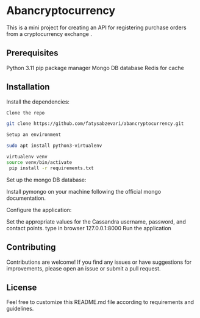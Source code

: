 
# Abancryptocurrency

This is a mini project for creating an API for registering purchase orders from a cryptocurrency exchange . 



##  Prerequisites

Python 3.11
pip package manager
Mongo DB database
Redis for cache
## Installation

Install the dependencies:
```bash
Clone the repo

git clone https://github.com/fatysabzevari/abancryptocurrency.git

Setup an environment

sudo apt install python3-virtualenv

virtualenv venv
source venv/bin/activate
 pip install -r requirements.txt
```

Set up the mongo DB database:


Install pymongo on your machine following the official mongo documentation.
    
    



Configure the application:


Set the appropriate values for the Cassandra username, password, and contact points.
type in browser 127.0.0.1:8000
Run the application



## Contributing

Contributions are welcome! If you find any issues or have suggestions for 
improvements, please open an issue or submit a pull request.

## License


Feel free to customize this README.md file according to  requirements and guidelines.

